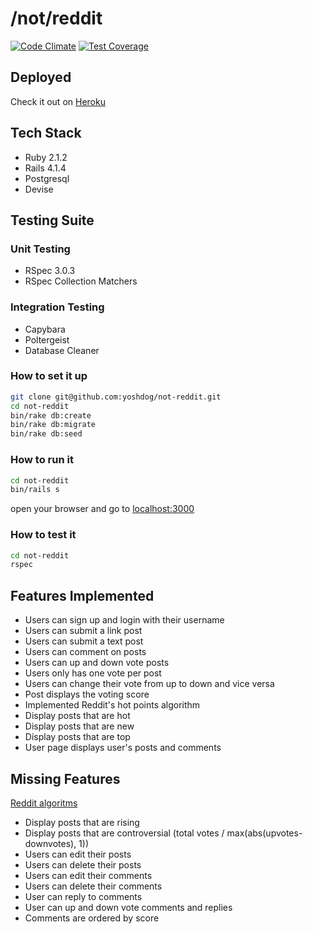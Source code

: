 # /not/reddit
[![Code Climate](https://codeclimate.com/github/yoshdog/not-reddit/badges/gpa.svg)](https://codeclimate.com/github/yoshdog/not-reddit)
[![Test Coverage](https://codeclimate.com/github/yoshdog/not-reddit/badges/coverage.svg)](https://codeclimate.com/github/yoshdog/not-reddit)

## Deployed
Check it out on [Heroku](http://not-reddit.herokuapp.com/)

## Tech Stack
* Ruby 2.1.2
* Rails 4.1.4
* Postgresql
* Devise

## Testing Suite
### Unit Testing
* RSpec 3.0.3
* RSpec Collection Matchers

### Integration Testing
* Capybara
* Poltergeist
* Database Cleaner

### How to set it up
```sh
git clone git@github.com:yoshdog/not-reddit.git
cd not-reddit
bin/rake db:create
bin/rake db:migrate
bin/rake db:seed
```

### How to run it
```sh
cd not-reddit
bin/rails s
```

open your browser and go to [localhost:3000](http://localhost:3000)

### How to test it
```sh
cd not-reddit
rspec
```

## Features Implemented
* Users can sign up and login with their username
* Users can submit a link post
* Users can submit a text post
* Users can comment on posts
* Users can up and down vote posts 
* Users only has one vote per post
* Users can change their vote from up to down and vice versa
* Post displays the voting score
* Implemented Reddit's hot points algorithm
* Display posts that are hot
* Display posts that are new
* Display posts that are top
* User page displays user's posts and comments


## Missing Features
[Reddit algoritms](https://github.com/reddit/reddit/blob/master/r2/r2/lib/db/_sorts.pyx)
* Display posts that are rising
* Display posts that are controversial (total votes / max(abs(upvotes-downvotes), 1))
* Users can edit their posts
* Users can delete their posts
* Users can edit their comments
* Users can delete their comments
* User can reply to comments
* User can up and down vote comments and replies
* Comments are ordered by score